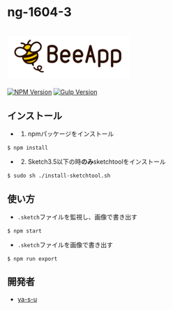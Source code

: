 # ng-1604-3

# <img src="beeapp.png" width="280">

[![NPM Version](https://img.shields.io/badge/npm-3.10-orange.svg)](https://www.npmjs.com)
[![Gulp Version](https://img.shields.io/badge/Gulp-3.9-orange.svg)](http://gulpjs.com/)

## インストール
- 1. npmパッケージをインストール
```
$ npm install
```

- 2. Sketch3.5以下の時**のみ**sketchtoolをインストール
```
$ sudo sh ./install-sketchtool.sh
```

## 使い方
- ``.sketch``ファイルを監視し、画像で書き出す
```
$ npm start
```

- ``.sketch``ファイルを画像で書き出す
```
$ npm run export
```

## 開発者
- [ya-s-u](https://github.com/ya-s-u)
